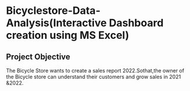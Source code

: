 # Bicyclestore-Data-Analysis(Interactive Dashboard creation using MS Excel)

## Project Objective

The Bicycle Store wants to create a sales report 2022.Sothat,the owner of the Bicycle store can understand their customers and grow sales in 2021 &2022.
 

